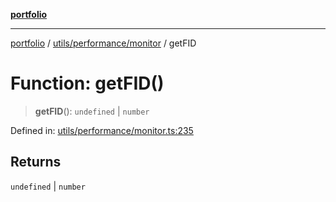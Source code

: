 [**portfolio**](../../../../README.md)

***

[portfolio](../../../../modules.md) / [utils/performance/monitor](../README.md) / getFID

# Function: getFID()

> **getFID**(): `undefined` \| `number`

Defined in: [utils/performance/monitor.ts:235](https://github.com/tnorlund/Portfolio/blob/8cbcd918a6b366a61e0799e430c82afa28380676/portfolio/utils/performance/monitor.ts#L235)

## Returns

`undefined` \| `number`
